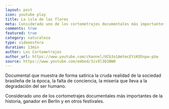 ```yaml
---
layout: post
icon: youtube play
title: La isla de las flores
meta: Considerado uno de los cortometrajes documentales más importantes de la historia, ganador en Berlín y en otros festivales.
comments: true
featured: true
category: naturaleza
type: videoesfera
duration: 13min
author: Los Cortometrajes
author_url: https://www.youtube.com/channel/UCb3o1AmtmcEYzKO5npw-pUw
source: https://www.youtube.com/embed/3iv9l3Q1NW0
---
```


<p>
	Documental que muestra de forma satírica la cruda realidad de la sociedad brasileña de la época, la falta de conciencia, la miseria que lleva a la degradación del ser humano.

</p>
<p>
	Considerado uno de los cortometrajes documentales más importantes de la historia, ganador en Berlín y en otros festivales.
		
</p>